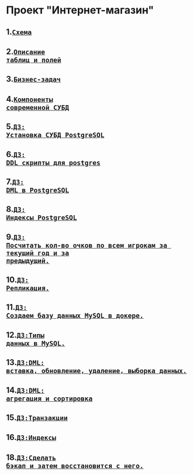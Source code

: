 # Проект "Интернет-магазин"

## 1.<code>[Схема](https://github.com/Denis-Karikh/SUBD/blob/a6f40ff339b6134ceb4359e6c2584d29e6b99e14/lesson-1/%D0%A1%D1%85%D0%B5%D0%BC%D0%B0.PNG)</code>

## 2.<code>[Описание таблиц и полей](https://github.com/Denis-Karikh/SUBD/blob/main/lesson-1/%D1%82%D0%B0%D0%B1%D0%BB%D0%B8%D1%86%D1%8B-%D0%BF%D0%BE%D0%BB%D1%8F.md)</code>

## 3.<code>[Бизнес-задач](https://github.com/Denis-Karikh/SUBD/blob/main/lesson-1/%D0%91%D0%B8%D0%B7%D0%BD%D0%B5%D1%81-%D0%B7%D0%B0%D0%B4%D0%B0%D1%87%D0%B8.md)</code>

## 4.<code>[Компоненты современной СУБД](https://github.com/Denis-Karikh/SUBD/blob/c1c1b4bb1ad7692a8333dd171f59381efd8bb364/lesson-2/%D0%A1%D0%BE%D0%B7%D0%B4%D0%B0%D0%BD%D0%B8%D0%B5%20%D0%91%D0%94.md)</code>

## 5.<code>[ДЗ: Установка СУБД PostgreSQL](https://github.com/Denis-Karikh/SUBD/tree/ca43570482f9089031b6ed924edec1764d743d66/lesson-03)</code>   

## 6.<code>[ДЗ: DDL скрипты для postgres](https://github.com/Denis-Karikh/SUBD/blob/2903ee2cde048f2d5f7a89af21ab12057d89da5c/lesson-4/created.md)</code>   

## 7.<code>[ДЗ: DML в PostgreSQL](https://github.com/Denis-Karikh/SUBD/blob/2c55c6c0a728d3952a6bff7a998d4a8a88cf055e/lesson-5/5.md)</code>   

## 8.<code>[ДЗ: Индексы PostgreSQL](https://github.com/Denis-Karikh/SUBD/tree/9cee2094e071efd2189fd7edd94c733f4a9ec3c0/lesson-6)</code>   

## 9.<code>[ДЗ: Посчитать кол-во очков по всем игрокам за текущий год и за предыдущий.](https://github.com/Denis-Karikh/SUBD/tree/b98c28e08ee3d5e193f9965107f2c4f9f29259ac/Lesson-7)</code>   

## 10.<code>[ДЗ: Репликация.](https://github.com/Denis-Karikh/SUBD/blob/d184309da376e38b00b566ff860b38992e4da3c1/lesson-8/%D0%A0%D0%B5%D0%BF%D0%BB%D0%B8%D0%BA%D0%B0%D1%86%D0%B8%D1%8F.md)</code>  

## 11.<code>[ДЗ: Создаем базу данных MySQL в докере.](https://github.com/Denis-Karikh/SUBD/blob/0ebff65ebab33989f867d538a3b0d4e240490a3d/lesson-9/%D0%A1%D0%BE%D0%B7%D0%B4%D0%B0%D0%B5%D0%BC%20%D0%B1%D0%B0%D0%B7%D1%83%20%D0%B4%D0%B0%D0%BD%D0%BD%D1%8B%D1%85%20MySQL%20%D0%B2%20%D0%B4%D0%BE%D0%BA%D0%B5%D1%80%D0%B5.md)</code>  

## 12.<code>[ДЗ:Типы данных в MySQL.](https://github.com/Denis-Karikh/SUBD/blob/78b803b2cbd0e12b6f4ac15d0ae5ac904330a1ae/lesson-10/%D0%A2%D0%B8%D0%BF%D1%8B%20%D0%B4%D0%B0%D0%BD%D0%BD%D1%8B%D1%85%20%D0%B2%20MySQL.md)</code>  

## 13.<code>[ДЗ:DML: вставка, обновление, удаление, выборка данных.](https://github.com/Denis-Karikh/SUBD/blob/0a4b650765ccc6553f4d6336f201ec160a8c5b04/lesson-11/DML%3A%20%D0%B2%D1%81%D1%82%D0%B0%D0%B2%D0%BA%D0%B0%2C%20%D0%BE%D0%B1%D0%BD%D0%BE%D0%B2%D0%BB%D0%B5%D0%BD%D0%B8%D0%B5%2C%20%D1%83%D0%B4%D0%B0%D0%BB%D0%B5%D0%BD%D0%B8%D0%B5%2C%20%D0%B2%D1%8B%D0%B1%D0%BE%D1%80%D0%BA%D0%B0%20%D0%B4%D0%B0%D0%BD%D0%BD%D1%8B%D1%85.md)</code>  

## 14.<code>[ДЗ:DML: агрегация и сортировка](https://github.com/Denis-Karikh/SUBD/blob/9031438ab15379f2b74416305fa5add9bb22f96c/lesson-12/DML%3A%20%D0%B0%D0%B3%D1%80%D0%B5%D0%B3%D0%B0%D1%86%D0%B8%D1%8F%20%D0%B8%20%D1%81%D0%BE%D1%80%D1%82%D0%B8%D1%80%D0%BE%D0%B2%D0%BA%D0%B0.md)</code>  

## 15.<code>[ДЗ:Транзакции](https://github.com/Denis-Karikh/SUBD/blob/f3e340a40461cb4e7061a0b6a845ae9308c009d7/lesson-13/%D0%A2%D1%80%D0%B0%D0%BD%D0%B7%D0%B0%D0%BA%D1%86%D0%B8%D0%B8.md)</code>  

## 16.<code>[ДЗ:Индексы](https://github.com/Denis-Karikh/SUBD/blob/bf172c0e409b5063b2d2a124de7e6492983bf615/Lessons-14/%D0%B8%D0%BD%D0%B4%D0%B5%D0%BA%D1%81%D1%8B.md)</code>  

## 18.<code>[ДЗ:Сделать бэкап и затем восстановится с него.](https://github.com/Denis-Karikh/SUBD/blob/e0718768cb671db5028f0835a7f57f0c2d58515e/lesson-16/16.md)</code>  




















